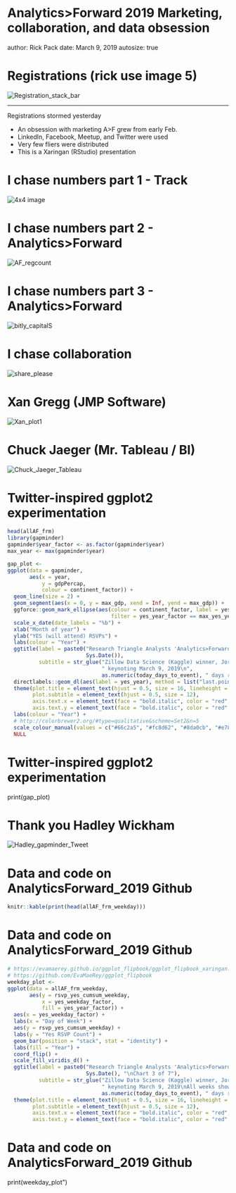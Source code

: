 Analytics>Forward 2019
Marketing, collaboration, and data obsession
========================================================
author: Rick Pack
date: March 9, 2019
autosize: true



Registrations (rick use image 5)
====================================
![Registration_stack_bar](af_2019-5.png)
***
Registrations stormed yesterday

- An obsession with marketing A>F grew from early Feb.
- LinkedIn, Facebook, Meetup, and Twitter were used
- Very few fliers were distributed
- This is a Xaringan (RStudio) presentation

I chase numbers part 1 - Track
========================================================
![4x4 image](4x400_relay.png)

I chase numbers part 2 - Analytics>Forward
========================================================
![AF_regcount](af_2019-2.png)

I chase numbers part 3 - Analytics>Forward
========================================================
![bitly_capitalS](bitly_capitalS.png)

I chase collaboration
========================================================
![share_please](Share_request.png)

Xan Gregg (JMP Software)
========================================================
![Xan_plot1](Xan_plot1.png)

Chuck Jaeger (Mr. Tableau / BI)
========================================================
![Chuck_Jaeger_Tableau](ChuckJaeger_tableau.png)

Twitter-inspired ggplot2 experimentation
========================================================


```r
head(allAF_frm)
library(gapminder)
gapminder$year_factor <- as.factor(gapminder$year)
max_year <- max(gapminder$year)

gap_plot <-
ggplot(data = gapminder,
       aes(x = year,
           y = gdpPercap,
           colour = continent_factor)) +
  geom_line(size = 2) +
  geom_segment(aes(x = 0, y = max_gdp, xend = Inf, yend = max_gdp)) +
  ggforce::geom_mark_ellipse(aes(colour = continent_factor, label = yes_year_factor,
                                 filter = yes_year_factor == max_yes_year, con.cap = 0)) +
  scale_x_date(date_labels = "%b") +
  xlab("Month of year") +
  ylab("YES (will attend) RSVPs") +
  labs(colour = "Year") + 
  ggtitle(label = paste0("Research Triangle Analysts 'Analytics>Forward' Registrations as of\n",
                         Sys.Date()),
          subtitle = str_glue("Zillow Data Science (Kaggle) winner, Jordan Meyer", 
                              " keynoting March 9, 2019\n",
                              as.numeric(today_days_to_event), " days remaining\nChart 1 of 5")) +
  directlabels::geom_dl(aes(label = yes_year), method = list("last.points",rot = -50)) +
  theme(plot.title = element_text(hjust = 0.5, size = 16, lineheight = .8, face = "bold"),
        plot.subtitle = element_text(hjust = 0.5, size = 12),
        axis.text.x = element_text(face = "bold.italic", color = "red", size = 16),
        axis.text.y = element_text(face = "bold.italic", color = "red", size = 16)) +
  labs(colour = "Year") + 
  # http://colorbrewer2.org/#type=qualitative&scheme=Set2&n=5
  scale_colour_manual(values = c("#66c2a5", "#fc8d62", "#8da0cb", "#e78ac3", "#a6d854")) +
  NULL
```

Twitter-inspired ggplot2 experimentation
========================================================
print(gap_plot)

Thank you Hadley Wickham
========================================================

![Hadley_gapminder_Tweet](Hadley_Tweet.png)

Data and code on AnalyticsForward_2019 Github
========================================================

```r
knitr::kable(print(head(allAF_frm_weekday)))
```

Data and code on AnalyticsForward_2019 Github
========================================================

```r
# https://evamaerey.github.io/ggplot_flipbook/ggplot_flipbook_xaringan.html#4
# https://github.com/EvaMaeRey/ggplot_flipbook
weekday_plot <-
ggplot(data = allAF_frm_weekday,
       aes(y = rsvp_yes_cumsum_weekday,
           x = yes_weekday_factor,
           fill = yes_year_factor)) +
  aes(x = yes_weekday_factor) + 
  labs(x = "Day of Week") +
  aes(y = rsvp_yes_cumsum_weekday) +
  labs(y = "Yes RSVP Count") +
  geom_bar(position = "stack", stat = "identity") +
  labs(fill = "Year") + 
  coord_flip() + 
  scale_fill_viridis_d() +
  ggtitle(label = paste0("Research Triangle Analysts 'Analytics>Forward' as of\n",
                         Sys.Date(), "\nChart 3 of 7"),
          subtitle = str_glue("Zillow Data Science (Kaggle) winner, Jordan Meyer,", 
                              " keynoting March 9, 2019\nAll weeks shown.\n",
                              as.numeric(today_days_to_event), " days remaining")) +
  theme(plot.title = element_text(hjust = 0.5, size = 16, lineheight = .8, face = "bold"),
        plot.subtitle = element_text(hjust = 0.5, size = 12),
        axis.text.x = element_text(face = "bold.italic", color = "red", size = 16),
        axis.text.y = element_text(face = "bold.italic", color = "red", size = 16))
```

Data and code on AnalyticsForward_2019 Github
========================================================
print(weekday_plot")
